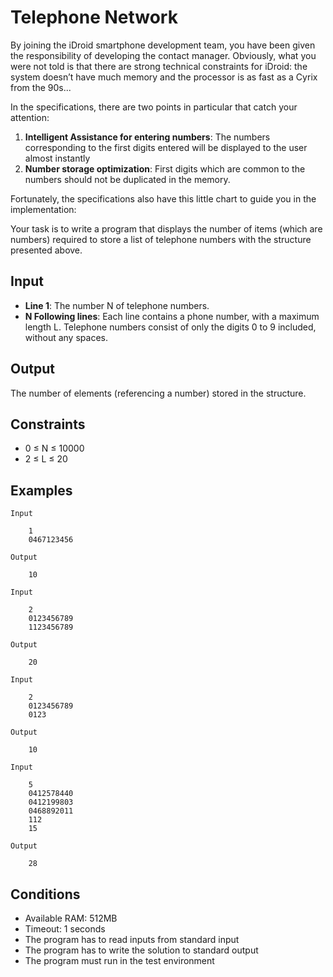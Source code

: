 # Telephone Network

By joining the iDroid smartphone development team, you have been given the responsibility of developing the contact manager. Obviously, what you were not told is that there are strong technical constraints for iDroid: the system doesn’t have much memory and the processor is as fast as a Cyrix from the 90s...

In the specifications, there are two points in particular that catch your attention:

1. **Intelligent Assistance for entering numbers**: The numbers corresponding to the first digits entered will be displayed to the user almost instantly
1. **Number storage optimization**: First digits which are common to the numbers should not be duplicated in the memory.

Fortunately, the specifications also have this little chart to guide you in the implementation:

Your task is to write a program that displays the number of items (which are numbers) required to store a list of telephone numbers with the structure presented above.

## Input

* **Line 1**: The number N of telephone numbers.
* **N Following lines**: Each line contains a phone number, with a maximum length L. Telephone numbers consist of only the digits 0 to 9 included, without any spaces.

## Output

The number of elements (referencing a number) stored in the structure.

## Constraints

* 0 ≤ N ≤ 10000
* 2 ≤ L ≤ 20

## Examples

    Input

        1
        0467123456

    Output

        10

    Input

        2
        0123456789
        1123456789

    Output

        20

    Input

        2
        0123456789
        0123

    Output

        10

    Input

        5
        0412578440
        0412199803
        0468892011
        112
        15

    Output

        28

## Conditions

* Available RAM: 512MB
* Timeout: 1 seconds
* The program has to read inputs from standard input
* The program has to write the solution to standard output
* The program must run in the test environment
